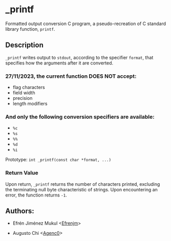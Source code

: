 # _printf

Formatted output conversion C program, a pseudo-recreation
of C standard library function, `printf`.

## Description

`_printf` writes output to `stdout`, according to the specifier
`format`, that specifies how the arguments after it are converted.

### 27/11/2023, the current function DOES NOT accept:
* flag characters
* field width
* precision
* length modifiers

### And only the following conversion specifiers are available:
* `%c`
* `%s`
* `%%`
* `%d`
* `%i`

Prototype: `int _printf(const char *format, ...)`

### Return Value

Upon return, `_printf` returns the number of characters printed,
excluding the terminating null byte characteristic of strings.
Upon encountering an error, the function returns `-1`.

## Authors:

* Efrén Jiménez Mukul <[Efrenjm](https://github.com/Efrenjm)>

* Augusto Chi <[Agenc0](https://github.com/Agenc0)>
